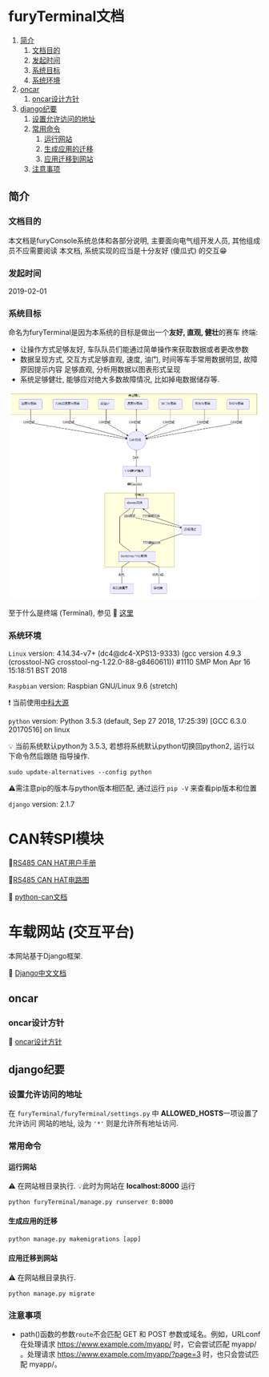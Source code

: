 # furyTerminal文档

1. [简介](#简介)
   1. [文档目的](#文档目的)
   2. [发起时间](#发起时间)
   3. [系统目标](#系统目标)
   4. [系统环境](#系统环境)
2. [oncar](#oncar)
   1. [oncar设计方针](#oncar设计方针)
3. [django纪要](#django纪要)
   1. [设置允许访问的地址](#设置允许访问的地址)
   2. [常用命令](#常用命令)
      1. [运行网站](#运行网站)
      2. [生成应用的迁移](#生成应用的迁移)
      3. [应用迁移到网站](#应用迁移到网站)
   3. [注意事项](#注意事项)

## 简介

### 文档目的

本文档是furyConsole系统总体和各部分说明, 主要面向电气组开发人员, 其他组成员不应需要阅读
本文档, 系统实现的应当是十分友好 (傻瓜式) 的交互😁

### 发起时间

2019-02-01

### 系统目标

命名为furyTerminal是因为本系统的目标是做出一个**友好, 直观, 健壮**的赛车
终端:

- 让操作方式足够友好, 车队队员们能通过简单操作来获取数据或者更改参数
- 数据呈现方式, 交互方式足够直观, 速度, 油门, 时间等车手常用数据明显, 故障原因提示内容
  足够直观, 分析用数据以图表形式呈现
- 系统足够健壮, 能够应对绝大多数故障情况, 比如掉电数据储存等.

![系统蓝图](doc/蓝图.png)

至于什么是终端 (Terminal), 参见 🔗 [这里](https://www.zhihu.com/question/21711307/answer/118788917)

### 系统环境

`Linux` version: 4.14.34-v7+ (dc4@dc4-XPS13-9333) (gcc version 4.9.3 (crosstool-NG crosstool-ng-1.22.0-88-g8460611)) #1110 SMP Mon Apr 16 15:18:51 BST 2018

`Raspbian` version: Raspbian GNU/Linux 9.6 (stretch)

❗️ 当前使用[中科大源](https://lug.ustc.edu.cn/wiki/mirrors/help/raspbian)

`python` version: Python 3.5.3 (default, Sep 27 2018, 17:25:39) [GCC 6.3.0 20170516] on linux

💡 当前系统默认python为 3.5.3, 若想将系统默认python切换回python2, 运行以下命令然后跟随
指导操作.

```shell
sudo update-alternatives --config python
```

⚠️需注意pip的版本与python版本相匹配, 通过运行 `pip -V` 来查看pip版本和位置

`django` version: 2.1.7

# CAN转SPI模块

📖[RS485 CAN HAT用户手册](doc/CAN2SPI/RS485-CAN-HAT-user-manual-cn.pdf)

📖[RS485 CAN HAT电路图](doc/CAN2SPI/RS485_CAN_HAT_Schematic.pdf)

🔗 [python-can文档](https://python-can.readthedocs.io/en/master/index.html#)

# 车载网站 (交互平台)

本网站基于Django框架.

🔗 [Django中文文档](https://docs.djangoproject.com/zh-hans/2.1/)

## oncar

### oncar设计方针

📖 [oncar设计方针](doc/furyTerminal/oncar/设计方针.md)

## django纪要

### 设置允许访问的地址

在 `furyTerminal/furyTerminal/settings.py` 中 **ALLOWED_HOSTS**一项设置了允许访问
网站的地址, 设为 `'*'` 则是允许所有地址访问.

### 常用命令

#### 运行网站

⚠️ 在网站根目录执行.
💡此时为网站在 **localhost:8000** 运行

```shell
python furyTerminal/manage.py runserver 0:8000
```

#### 生成应用的迁移

```shell
python manage.py makemigrations [app]
```

#### 应用迁移到网站

⚠️ 在网站根目录执行.

```shell
python manage.py migrate
```

### 注意事项

- path()函数的参数`route`不会匹配 GET 和 POST 参数或域名。例如，URLconf 在处理请求
  https://www.example.com/myapp/ 时，它会尝试匹配 myapp/ 。处理请求
  https://www.example.com/myapp/?page=3 时，也只会尝试匹配 myapp/。